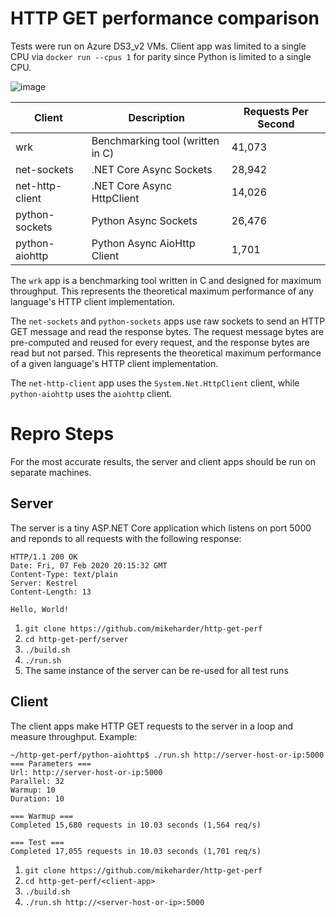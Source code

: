 # HTTP GET performance comparison

Tests were run on Azure DS3_v2 VMs.  Client app was limited to a single CPU via `docker run --cpus 1` for parity since Python is limited to a single CPU.

![image](https://user-images.githubusercontent.com/9459391/74063092-99155e00-49a4-11ea-84f8-ccc882d4fe14.png)

| Client           | Description                      | Requests Per Second |
|------------------|----------------------------------|---------------------|
| wrk              | Benchmarking tool (written in C) | 41,073              |
| net-sockets      | .NET Core Async Sockets          | 28,942              |
| net-http-client  | .NET Core Async HttpClient       | 14,026              |
| python-sockets   | Python Async Sockets             | 26,476              |
| python-aiohttp   | Python Async AioHttp Client      |  1,701              |

The `wrk` app is a benchmarking tool written in C and designed for maximum throughput.  This represents the theoretical maximum performance of any language's HTTP client implementation.

The `net-sockets` and `python-sockets` apps use raw sockets to send an HTTP GET message and read the response bytes.  The request message bytes are pre-computed and reused for every request, and the response bytes are read but not parsed.  This represents the theoretical maximum performance of a given language's HTTP client implementation.

The `net-http-client` app uses the `System.Net.HttpClient` client, while `python-aiohttp` uses the `aiohttp` client.

# Repro Steps

For the most accurate results, the server and client apps should be run on separate machines.

## Server
The server is a tiny ASP.NET Core application which listens on port 5000 and reponds to all requests with the following response:

```
HTTP/1.1 200 OK                                            
Date: Fri, 07 Feb 2020 20:15:32 GMT                        
Content-Type: text/plain                                   
Server: Kestrel                                            
Content-Length: 13                                         
                                                
Hello, World!
```

1. `git clone https://github.com/mikeharder/http-get-perf`
2. `cd http-get-perf/server`
3. `./build.sh`
4. `./run.sh`
5. The same instance of the server can be re-used for all test runs

## Client
The client apps make HTTP GET requests to the server in a loop and measure throughput.  Example:

```
~/http-get-perf/python-aiohttp$ ./run.sh http://server-host-or-ip:5000
=== Parameters ===
Url: http://server-host-or-ip:5000
Parallel: 32
Warmup: 10
Duration: 10

=== Warmup ===
Completed 15,680 requests in 10.03 seconds (1,564 req/s)

=== Test ===
Completed 17,055 requests in 10.03 seconds (1,701 req/s)
```

1. `git clone https://github.com/mikeharder/http-get-perf`
2. `cd http-get-perf/<client-app>`
3. `./build.sh`
4. `./run.sh http://<server-host-or-ip>:5000`
